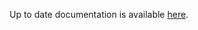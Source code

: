 <!-- DO NOT EDIT THIS FILE MANUALLY -->
<!-- Please read https://github.com/linuxserver/docker-rdesktop/blob/arch-icewm/.github/CONTRIBUTING.md -->
Up to date documentation is available [here](https://github.com/linuxserver/docker-rdesktop/blob/master/README.md).
